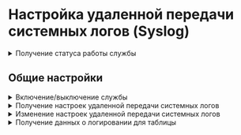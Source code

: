 # Настройка удаленной передачи системных логов (Syslog)

<details>
<summary>Получение статуса работы службы</summary>

```
GET /logs_backend/remote_syslog/status
```

**Ответ на успешный запрос:**

```json5
[
    {
        "name": "string",
        "status": "active" | "activating" | "deactivating" | "failed" | "inactive" | "reloading", 
        "msg": [ "string" ]
    },
    ...
]
```

* `name` - название модуля;
* `status` - статус;
* `msg` - список сообщений, объясняющий текущее состояние.

</details>

## Общие настройки

<details>
<summary>Включение/выключение службы</summary>

**Проверка состояния:**

```
GET /logs_backend/remote_syslog/state
```

**Ответ на успешный запрос:**

```json5
{
    "enabled": "boolean"
}
```

* `msg` - `true` для включения, `false` для выключения.

**Включение/выключение**

```
PUT /logs_backend/remote_syslog/state
```

**Json-тело запроса:**

```json5
{
  "enabled": "boolean"
}
```

**Ответ на успешный запрос:** 200 OK

</details>

<details>
<summary>Получение настроек удаленной передачи системных логов</summary>

```
GET /logs_backend/remote_syslog
```

**Ответ на успешный запрос:**

```json5
{
  "host": "string",
  "port": "integer",
  "protocol": "tcp" | "udp",
  "format": "syslog" | "cef"
}
```

* `host` - IP-адрес сервера;
* `port` - порт;
* `protocol` - протокол, допустимые значения: `tcp` или `udp`;
* `format` - формат, допустимые значения: `syslog` или `cef`.

</details>

<details>
<summary>Изменение настроек удаленной передачи системных логов</summary>

```
PATCH /logs_backend/remote_syslog
```

**Json-тело запроса:**

```json5
{
  "host": "string" | "null",
  "port": "integer" | "null",
  "protocol": "tcp" | "udp",
  "format": "syslog" | "cef",
}
```

* `host` - IP-адрес сервера;
* `port` - порт;
* `protocol` - протокол, допустимые значения: `tcp` или `udp`;
* `format` - формат, допустимые значения: `syslog` или `cef`.

Пустые значения "" не допускаются.

**Ответ на успешный запрос:** 200 OK

</details>

<details>
<summary>Получение данных о логировании для таблицы</summary>

```
GET /logs_backend/logs?<GET-параметры, разделенные знаком &>
```

**Список GET-параметров, которые не являются обязательными:**
* `limit: integer` - ограничение на количество записей, выбираемых из базы данных;
* `offset: integer` - количество строк, которые необходимо пропустить перед выводом записей, указанных в `limit`;
* `sort: [{"field": "string", "direction": "asc | desc"}]` - список параметров сортировки. Сортировка производится в прямом порядке следования в массиве:
    * `field` - столбец, по которому производится сортировка;
    * `direction` - направление сортировки: `asc` - по возрастанию, `desc` - по убыванию.
* `search: [{"text": "string", "columns": "string"}]` - объект с параметрами поиска подстроки в данных:
    * `text` - искомая строка;
    * `columns` - непустой набор полей, по которым ведется поиск.
* `last_reboot_only: boolean` - параметр типа `boolean` со значениями: `false` - выводить все записи лога, `true` - только записи после последней загрузки;
* `format_type:` - формат возвращаемых данных:
  * `CSV` - CSV-файл;
  * `JSON` - тип по умолчанию.
* `filter: [{"items": [{"column_name": "string", "operator": "OperatorValue", "value": ["string" | "integer" | "boolean"]}], "link_operator": "and" | "or"}]` - список параметров для фильтрации данных. Фильтры применяются в прямом порядке следования в массиве, с логикой `and` между объектами `Filter`:
    * `items` - массив фильтров FilterItem (`column_name` - поле для фильтрации, `operator` - одно из значений `OperatorValue`, `value` - массив значений фильтра);
    * `link_operator` - логика наложения фильтров `items` (`and` или `or`).

Операторы фильтра `OperatorValue`:
* `contains` - содержит подстроку (без учета регистра);
* `not_contains` - не содержит подстроку (без учета регистра);
* `equals` - равно;
* `not_equals` - не равно;
* `greater` - больше, в `values` передается массив, содержащий только одно значение;
* `greater_equal` - больше или равно, в `values` передается массив, содержащий только одно значение;
* `less_equal` - меньше или равно, в `values` передается массив, содержащий только одно значение;
* `date_range` - диапазон дат, в `values` передается:
    * массив из двух элементов [<левая граница включительно>, <правая граница исключительно>], если нужно отфильтровать по абсолютному диапазону дат;
    * массив из одного элемента ["hour" | "today" | "yesterday" | "cur_week" | "prev_week" | "cur_month" | "prev_month"], если нужно отфильтровать по относительному диапазону дат.

**Ответ на успешный запрос:**
```json5
{
  "meta": [
    {
      "name": "string",
      "type": "string"
    },
    ...
  ],
  "data": [
    {
      "id": "string",
      "date_time": "integer",
      "microseconds": "integer",
      "priority": "integer",
      "message": "string",
      "syslog_id": "string",
      "unit": "string"
    },
    ...
  ],
  "rows": "integer",
  "rows_before_limit_at_least": "integer"
}
```

* `meta` - массив метаданных, описывающих поля запроса:
  * `name` - имя поля данных;
  * `type` - тип данных.
* `data` - массив, содержащий `Log` - объект, представляющий собой данные, соответствующие одной строке таблицы:
  * `id` - уникальный идентификатор строки;
  * `date_time` - время возникновения события в формате YYYYMMDDhhmmss;
  * `microseconds` - микросекунды во времени возникновения события (0...999999);
  * `priority` - число от 0 до 7:
    * `0` - LOG_EMERG;
    * `1` - LOG_ALERT;
    * `2` - LOG_CRIT;
    * `3` - LOG_ERR;
    * `4` - LOG_WARNING;
    * `5` - LOG_NOTICE;
    * `6` - LOG_INFO;
    * `7` - LOG_DEBUG.
  * `message` - сообщение логирования;
  * `syslog_id` - название исполняемой программы;
  * `unit` - название сервиса, сообщение которого было сохранено в журнале.
* `rows` - количество строк `Log`;
* `rows_before_limit_at_least` - количество строк `Log`, которое вернет запрос, если использовать ограничение на количество записей из базы данных (GET-параметры `limit` или `offset`).

</details>